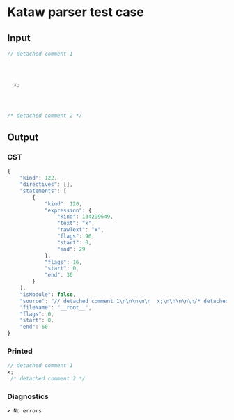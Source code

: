 # Kataw parser test case

## Input

`````js
// detached comment 1




  x;




/* detached comment 2 */

`````

## Output

### CST

```javascript
{
    "kind": 122,
    "directives": [],
    "statements": [
        {
            "kind": 120,
            "expression": {
                "kind": 134299649,
                "text": "x",
                "rawText": "x",
                "flags": 96,
                "start": 0,
                "end": 29
            },
            "flags": 16,
            "start": 0,
            "end": 30
        }
    ],
    "isModule": false,
    "source": "// detached comment 1\n\n\n\n\n  x;\n\n\n\n\n/* detached comment 2 */\n",
    "fileName": "__root__",
    "flags": 0,
    "start": 0,
    "end": 60
}
```

### Printed

```javascript
// detached comment 1
x;
 /* detached comment 2 */

```

### Diagnostics

```javascript
✔ No errors
```


